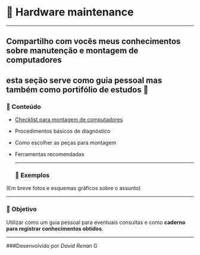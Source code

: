 # 🔧 Hardware maintenance
---
## Compartilho com vocês meus conhecimentos sobre **manutenção e montagem de computadores**
esta seção serve como guia pessoal mas também como portifólio de estudos 🧠
---
### 📑 Conteúdo
- [Checklist para montagem de computadores](Checklist.md)
- Procedimentos básicos de diagnóstico
- Como escolher as peças para montagem
- Ferramentas recomendadas 
  
  ---
  
  ### 📸 Exemplos
(Em breve fotos e esquemas gráficos sobre o assunto)

  ---
  ### 🚀 Objetivo
  Utilizar como um guia pessoal para eventuais consultas e como **caderno para registrar conhecimentos obtidos**.

  ---
  ###Desenvolvido por *David Renan*
G
